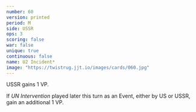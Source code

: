 ```yaml
---
number: 60
version: printed
period: M
side: USSR
ops: 3
scoring: false
war: false
unique: true
continuous: false
name: U2 Incident*
image: "https://twistrug.jjt.io/images/cards/060.jpg"
---
```

USSR gains 1 VP.

If *UN Intervention* played later this turn as an Event, either by US or USSR, gain an additional 1 VP.
